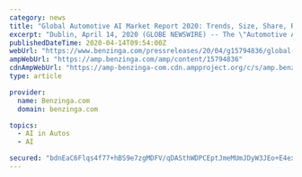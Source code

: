 ```yaml
---
category: news
title: "Global Automotive AI Market Report 2020: Trends, Size, Share, Recent Developments, Player Rankings and Forecast to 2027"
excerpt: "Dublin, April 14, 2020 (GLOBE NEWSWIRE) -- The \"Automotive Artificial Intelligence Market by Offering, Technology, Process, Drive, and Region - Global Forecast to 2027\" report has been added to ..."
publishedDateTime: 2020-04-14T09:54:00Z
webUrl: "https://www.benzinga.com/pressreleases/20/04/g15794836/global-automotive-ai-market-report-2020-trends-size-share-recent-developments-player-rankings-and-"
ampWebUrl: "https://amp.benzinga.com/amp/content/15794836"
cdnAmpWebUrl: "https://amp-benzinga-com.cdn.ampproject.org/c/s/amp.benzinga.com/amp/content/15794836"
type: article

provider:
  name: Benzinga.com
  domain: benzinga.com

topics:
  - AI in Autos
  - AI

secured: "bdnEaC6Flqs4f77+hBS9e7zgMDFV/qDASthWDPCEptJmeMUmJDyW3JEo+E4ex7xda7qEFjaQBM9Ispo4EsaYlaUqq9yaDIXWHNFMaovv7jMqm6xjPtA+xWZ+M/9QWHId6f3PERCFDP/dRDxp79l5C19c8deW4b5Jjl+XPuIAR1w7zn9WA4R9mgdUFgtTEsyREvKKwoY5oTyji308Ss2aLF73XdES4dWDT4nVoPvqERRePYbPibc2/RT+FxpQwHNn6TKFOeWXf1AXbg/ZwMUJds+DBa0Zp9hJ6UIWtq6LqqPX+e+uY/AOv8v3XxI67nPS;d/gAESRqwaNhe2fDFxWxNQ=="
---
```


